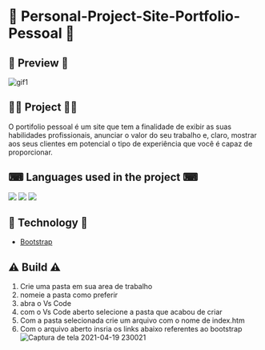 # 📌 Personal-Project-Site-Portfolio-Pessoal 📌


## 🔎 **Preview** 🔎

![gif1](https://user-images.githubusercontent.com/69303138/113503510-c312d380-9508-11eb-9d87-a4be72d20cd1.gif)


## 👨‍💻 **Project** 👨‍💻

O portifolio pessoal é um site que tem a finalidade de exibir as suas habilidades profissionais, anunciar o valor do seu trabalho e, claro, mostrar aos seus clientes em potencial o tipo de experiência que você é capaz de proporcionar.


## ⌨ **Languages used in the project** ⌨ 


![](https://img.shields.io/badge/HTML5-E34F26?style=for-the-badge&logo=html5&logoColor=white) ![](https://img.shields.io/badge/CSS3-1572B6?style=for-the-badge&logo=css3&logoColor=white) ![](https://img.shields.io/badge/JavaScript-F7DF1E?style=for-the-badge&logo=javascript&logoColor=black)
 
 


## 🚀 **Technology** 🚀

<ul> <li><a href="https://getbootstrap.com" rel="nofollow">Bootstrap</a> </li></ul>


 ## ⚠️ **Build** ⚠️

1. Crie uma pasta em sua area de trabalho 
2. nomeie a pasta como preferir
3. abra o Vs Code
4. com o Vs Code aberto selecione a pasta que acabou de criar 
5. Com a pasta selecionada crie um arquivo com o nome de index.htm
6. Com o arquivo aberto insria os links abaixo referentes ao bootstrap![Captura de tela 2021-04-19 230021](https://user-images.githubusercontent.com/69303138/115326084-11f47600-a163-11eb-9e3c-8b5d90109bce.png)






